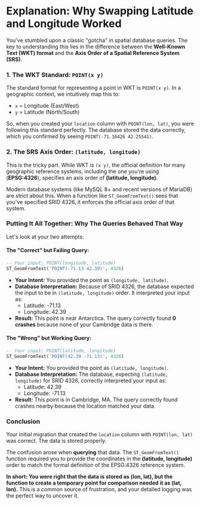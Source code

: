 # Explanation: Why Swapping Latitude and Longitude Worked

You've stumbled upon a classic "gotcha" in spatial database queries. The key to understanding this lies in the difference between the **Well-Known Text (WKT) format** and the **Axis Order of a Spatial Reference System (SRS)**.

### 1. The WKT Standard: `POINT(x y)`

The standard format for representing a point in WKT is `POINT(x y)`. In a geographic context, we intuitively map this to:
-   `x` = Longitude (East/West)
-   `y` = Latitude (North/South)

So, when you created your `location` column with `POINT(lon, lat)`, you were following this standard perfectly. The database stored the data correctly, which you confirmed by seeing `POINT(-71.16426 42.25541)`.

### 2. The SRS Axis Order: `(latitude, longitude)`

This is the tricky part. While WKT is `(x y)`, the official definition for many geographic reference systems, including the one you're using (**EPSG:4326**), specifies an axis order of **(latitude, longitude)**.

Modern database systems (like MySQL 8+ and recent versions of MariaDB) are strict about this. When a function like `ST_GeomFromText()` sees that you've specified SRID 4326, it enforces the official axis order of that system.

### Putting It All Together: Why The Queries Behaved That Way

Let's look at your two attempts:

#### The "Correct" but Failing Query:

```sql
-- Your input: POINT(longitude, latitude)
ST_GeomFromText('POINT(-71.13 42.39)', 4326)
```

-   **Your Intent:** You provided the point as `(longitude, latitude)`.
-   **Database Interpretation:** Because of SRID 4326, the database expected the input to be in `(latitude, longitude)` order. It interpreted your input as:
    -   Latitude: -71.13
    -   Longitude: 42.39
-   **Result:** This point is near Antarctica. The query correctly found **0 crashes** because none of your Cambridge data is there.

#### The "Wrong" but Working Query:

```sql
-- Your input: POINT(latitude, longitude)
ST_GeomFromText('POINT(42.39 -71.13)', 4326)
```

-   **Your Intent:** You provided the point as `(latitude, longitude)`.
-   **Database Interpretation:** The database, expecting `(latitude, longitude)` for SRID 4326, correctly interpreted your input as:
    -   Latitude: 42.39
    -   Longitude: -71.13
-   **Result:** This point is in Cambridge, MA. The query correctly found crashes nearby because the location matched your data.

### Conclusion

Your initial migration that created the `location` column with `POINT(lon, lat)` was correct. The data is stored properly.

The confusion arose when **querying** that data. The `ST_GeomFromText()` function required you to provide the coordinates in the **(latitude, longitude)** order to match the formal definition of the EPSG:4326 reference system.

**In short: You were right that the data is stored as (lon, lat), but the function to create a temporary point for comparison needed it as (lat, lon).** This is a common source of frustration, and your detailed logging was the perfect way to uncover it.

